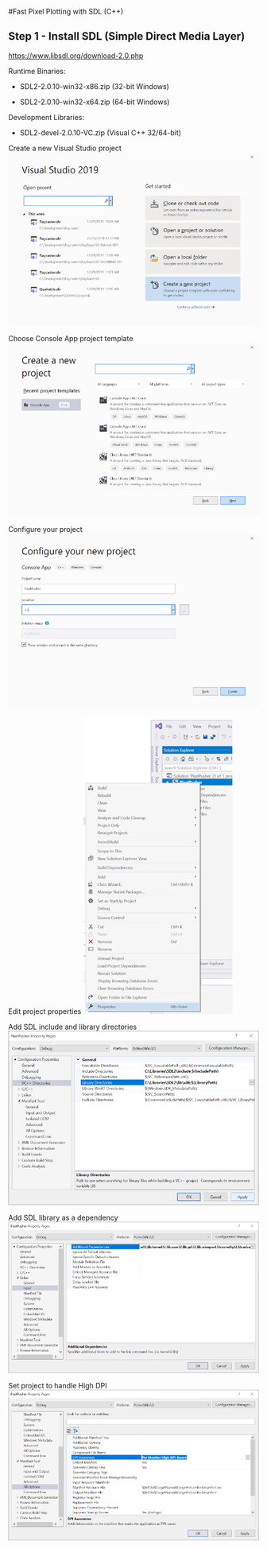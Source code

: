 #Fast Pixel Plotting with SDL (C++)

## Step 1 - Install SDL (Simple Direct Media Layer)

https://www.libsdl.org/download-2.0.php

Runtime Binaries:

  * SDL2-2.0.10-win32-x86.zip (32-bit Windows)
  
  * SDL2-2.0.10-win32-x64.zip (64-bit Windows)
  
Development Libraries:

  * SDL2-devel-2.0.10-VC.zip (Visual C++ 32/64-bit)

Create a new Visual Studio project
![Create a new Visual Studio project](PixelPush_001.png)

Choose Console App project template
![Choose Console App project template](PixelPush_002.png)

Configure your project
![Configure your project](PixelPush_003.png)

Edit project properties
![Edit project properties](PixelPush_004.png)

Add SDL include and library directories
![Add SDL include and library directories](PixelPush_005.png)

Add SDL library as a dependency
![Add SDL library as a dependency](PixelPush_007.png)

Set project to handle High DPI
![Set project to handle High DPI](PixelPush_008.png)
